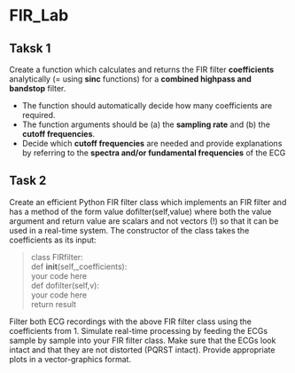 # FIR_Lab

## Taksk 1
Create a function which calculates and returns the FIR filter **coefficients** analytically (= using **sinc** functions) for a **combined highpass and bandstop** filter. 
* The function should automatically decide how many coefficients are required. 
* The function arguments should be (a) the **sampling rate** and (b) the **cutoff frequencies**. 
* Decide which **cutoff frequencies** are needed and provide explanations by referring to the **spectra and/or fundamental frequencies** of the ECG

## Task 2
Create an efficient Python FIR filter class which implements an FIR filter and has a method of the form value dofilter(self,value) where both the value argument and return value are scalars and not vectors (!) so that it can be used in a real-time system. The constructor of the class takes the coefficients as its input: 

>class FIRfilter: \
>def __init__(self,_coefficients): \
>your code here \
>def dofilter(self,v): \
>your code here \
>return result 

Filter both ECG recordings with the above FIR filter class using the coefficients from 1. Simulate real-time processing by feeding the ECGs sample by sample into your FIR filter class. Make sure that the ECGs look intact and that they are not distorted (PQRST intact). Provide appropriate plots in a vector-graphics format.